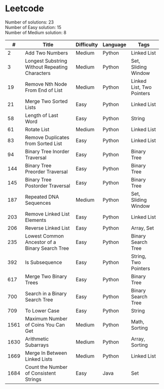 # Leetcode

Number of solutions: 23 <br/>
Number of Easy solution: 15 <br/>
Number of Medium solution: 8

| #    | Title                                          | Difficulty | Language | Tags                      |
| ---- | ---------------------------------------------- | ---------- | -------- | ------------------------- |
| 2    | Add Two Numbers                                | Medium     | Python   | Linked List               |
| 3    | Longest Substring Without Repeating Characters | Medium     | Python   | Set, Sliding Window       |
| 19   | Remove Nth Node From End of List               | Medium     | Python   | Linked List, Two Pointers |
| 21   | Merge Two Sorted Lists                         | Easy       | Python   | Linked List               |
| 58   | Length of Last Word                            | Easy       | Python   | String                    |
| 61   | Rotate List                                    | Medium     | Python   | Linked List               |
| 83   | Remove Duplicates from Sorted List             | Easy       | Python   | Linked List               |
| 94   | Binary Tree Inorder Traversal                  | Easy       | Python   | Binary Tree               |
| 144  | Binary Tree Preorder Traversal                 | Easy       | Python   | Binary Tree               |
| 145  | Binary Tree Postorder Traversal                | Easy       | Python   | Binary Tree               |
| 187  | Repeated DNA Sequences                         | Medium     | Python   | Set, Sliding Window       |
| 203  | Remove Linked List Elements                    | Easy       | Python   | Linked List               |
| 206  | Reverse Linked List                            | Easy       | Python   | Array, Set                |
| 235  | Lowest Common Ancestor of a Binary Search Tree | Easy       | Python   | Binary Search Tree        |
| 392  | Is Subsequence                                 | Easy       | Python   | String, Two Pointers      |
| 617  | Merge Two Binary Trees                         | Easy       | Python   | Binary Tree               |
| 700  | Search in a Binary Search Tree                 | Easy       | Python   | Binary Search Tree        |
| 709  | To Lower Case                                  | Easy       | Python   | String                    |
| 1561 | Maximum Number of Coins You Can Get            | Medium     | Python   | Math, Sorting             |
| 1630 | Arithmetic Subarrays                           | Medium     | Python   | Array, Sorting            |
| 1669 | Merge In Between Linked Lists                  | Medium     | Python   | Linked List               |
| 1684 | Count the Number of Consistent Strings         | Easy       | Java     | Set                       |